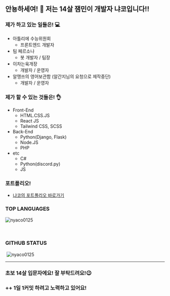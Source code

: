 ## 안뇽하세여! 👋 저는 14살 잼민이 개발자 냐코입니다!!

### 제가 하고 있는 일들은! 💻
  - 아틀리에 수능위원회
    - 프론트엔드 개발자
  - 팀 페르소나
    - 봇 개발자 / 팀장
  - 이차는육개장
    - 개발자 / 운영자
  - 알맹쓰의 영어보관함 (알간지님의 요청으로 제작중단)
    - 개발자 / 운영자
  
### 제가 할 수 있는 것들은! 👌
- Front-End
  - HTML.CSS.JS
  - React JS
  - Tailwind CSS, SCSS
- Back-End
  - Python(Django, Flask)
  - Node.JS
  - PHP
- etc
  - C#
  - Python(discord.py)
  - JS

### 포트폴리오!
- [냐코의 포트폴리오 바로가기](https://portfolio.nyaco0125.vercel.app/)

### TOP LANGUAGES
<p><img align="center" src="https://github-readme-stats.vercel.app/api/top-langs?username=nyaco0125&show_icons=true&locale=en&layout=compact" alt="nyaco0125" /></p><br /> 

### GITHUB STATUS
<p>&nbsp;<img align="center" src="https://github-readme-stats.vercel.app/api?username=nyaco0125&show_icons=true&locale=en" alt="nyaco0125" /></p>
<hr/>

### 초보 14살 입문자에요! 잘 부탁드려요!😉
### ++ 1일 1커밋 하려고 노력하고 있어요!


